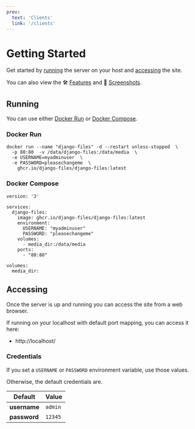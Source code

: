 ```yaml
---
prev:
  text: 'Clients'
  link: '/clients'
---
```


# Getting Started

Get started by [running](#running) the server on your host and [accessing](#accessing) the site.

You can also view the 🛠️ [Features](features.md) and 📸 [Screenshots](features.md#screenshots).

## Running

You can use either [Docker Run](#docker-run) or [Docker Compose](#docker-compose).

### Docker Run

```shell
docker run --name "django-files" -d --restart unless-stopped  \
  -p 80:80  -v /data/django-files:/data/media  \
  -e USERNAME=myadminuser  \
  -e PASSWORD=pleasechangeme  \
    ghcr.io/django-files/django-files:latest
```

### Docker Compose

```shell
version: '3'

services:
  django-files:
    image: ghcr.io/django-files/django-files:latest
    environment:
      USERNAME: "myadminuser"
      PASSWORD: "pleasechangeme"
    volumes:
      - media_dir:/data/media
    ports:
      - "80:80"

volumes:
  media_dir:
```

## Accessing

Once the server is up and running you can access the site from a web browser.

If running on your localhost with default port mapping, you can access it here:

- http://localhost/

### Credentials

If you set a `USERNAME` or `PASSWORD` environment variable, use those values.

Otherwise, the default credentials are.

| Default      | Value   |
| ------------ | ------- |
| **username** | `admin` |
| **password** | `12345` |
